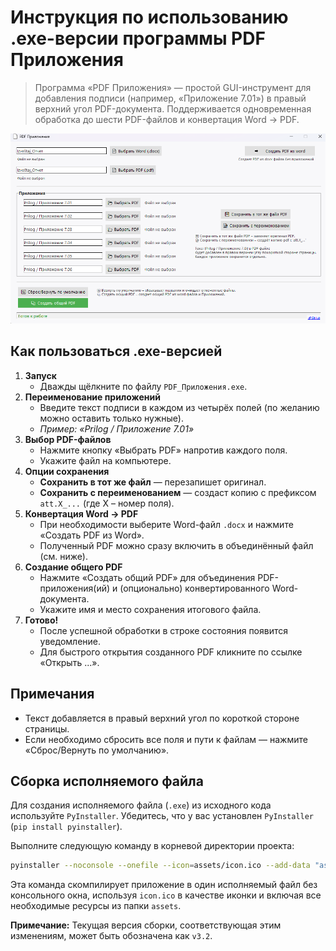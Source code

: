# Инструкция по использованию .exe-версии программы PDF Приложения

> Программа «PDF Приложения» — простой GUI-инструмент для добавления подписи (например, «Приложение 7.01») в правый верхний угол PDF-документа. Поддерживается одновременная обработка до шести PDF-файлов и конвертация Word → PDF.

![Скриншот программы](assets/screenshot.r2.png)

## Как пользоваться .exe-версией

1.  **Запуск**
    - Дважды щёлкните по файлу `PDF_Приложения.exe`.
2.  **Переименование приложений**
    - Введите текст подписи в каждом из четырёх полей (по желанию можно оставить только нужные).
    - *Пример: «Prilog / Приложение 7.01»*
3.  **Выбор PDF-файлов**
    - Нажмите кнопку «Выбрать PDF» напротив каждого поля.
    - Укажите файл на компьютере.
4.  **Опции сохранения**
    - **Сохранить в тот же файл** — перезапишет оригинал.
    - **Сохранить с переименованием** — создаст копию с префиксом `att.X_...` (где Х – номер поля).
5.  **Конвертация Word → PDF**
    - При необходимости выберите Word-файл `.docx` и нажмите «Создать PDF из Word».
    - Полученный PDF можно сразу включить в объединённый файл (см. ниже).
6.  **Создание общего PDF**
    - Нажмите «Создать общий PDF» для объединения PDF-приложения(ий) и (опционально) конвертированного Word-документа.
    - Укажите имя и место сохранения итогового файла.
7.  **Готово!**
    - После успешной обработки в строке состояния появится уведомление.
    - Для быстрого открытия созданного PDF кликните по ссылке «Открыть ...».

## Примечания

- Текст добавляется в правый верхний угол по короткой стороне страницы.
- Если необходимо сбросить все поля и пути к файлам — нажмите «Сброс/Вернуть по умолчанию».

## Сборка исполняемого файла

Для создания исполняемого файла (`.exe`) из исходного кода используйте `PyInstaller`. Убедитесь, что у вас установлен `PyInstaller` (`pip install pyinstaller`).

Выполните следующую команду в корневой директории проекта:

```bash
pyinstaller --noconsole --onefile --icon=assets/icon.ico --add-data "assets;assets" pdf_attachments_ui.py
```

Эта команда скомпилирует приложение в один исполняемый файл без консольного окна, используя `icon.ico` в качестве иконки и включая все необходимые ресурсы из папки `assets`.

**Примечание:** Текущая версия сборки, соответствующая этим изменениям, может быть обозначена как `v3.2`.